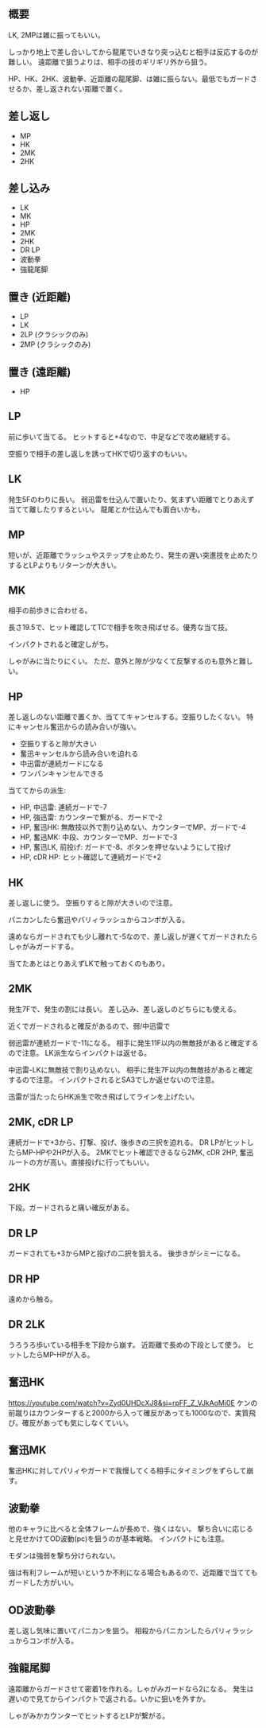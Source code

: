 ## 概要

LK, 2MPは雑に振ってもいい。

しっかり地上で差し合いしてから龍尾でいきなり突っ込むと相手は反応するのが難しい。
遠距離で狙うよりは、相手の技のギリギリ外から狙う。

HP、HK、2HK、波動拳、近距離の龍尾脚、は雑に振らない。最低でもガードさせるか、差し返されない距離で置く。

## 差し返し

- MP
- HK
- 2MK
- 2HK

## 差し込み

- LK
- MK
- HP
- 2MK
- 2HK
- DR LP
- 波動拳
- 強龍尾脚

## 置き (近距離)

- LP
- LK
- 2LP (クラシックのみ)
- 2MP (クラシックのみ)

## 置き (遠距離)

- HP

## LP

前に歩いて当てる。
ヒットすると+4なので、中足などで攻め継続する。

空振りで相手の差し返しを誘ってHKで切り返すのもいい。

## LK

発生5Fのわりに長い。
弱迅雷を仕込んで置いたり、気まずい距離でとりあえず当てて離したりするといい。
龍尾とか仕込んでも面白いかも。

## MP

短いが、近距離でラッシュやステップを止めたり、発生の遅い突進技を止めたりするとLPよりもリターンが大きい。

## MK

相手の前歩きに合わせる。

長さ19.5で、ヒット確認してTCで相手を吹き飛ばせる。優秀な当て技。

インパクトされると確定しがち。

しゃがみに当たりにくい。
ただ、意外と隙が少なくて反撃するのも意外と難しい。

## HP

差し返しのない距離で置くか、当ててキャンセルする。空振りしたくない。
特にキャンセル奮迅からの読み合いが強い。

- 空振りすると隙が大きい
- 奮迅キャンセルから読み合いを迫れる
- 中迅雷が連続ガードになる
- ワンパンキャンセルできる

当ててからの派生:

- HP, 中迅雷: 連続ガードで-7
- HP, 強迅雷: カウンターで繋がる、ガードで-2
- HP, 奮迅HK: 無敵技以外で割り込めない、カウンターでMP、ガードで-4
- HP, 奮迅MK: 中段、カウンターでMP、ガードで-3
- HP, 奮迅LK, 前投げ: ガードで-8、ボタンを押せないようにして投げ
- HP, cDR HP: ヒット確認して連続ガードで+2

## HK

差し返しに使う。
空振りすると隙が大きいので注意。

パニカンしたら奮迅やパリィラッシュからコンボが入る。

遠めならガードされても少し離れて-5なので、差し返しが遅くてガードされたらしゃがみガードする。

当てたあとはとりあえずLKで触っておくのもあり。

## 2MK

発生7Fで、発生の割には長い。
差し込み、差し返しのどちらにも使える。

近くでガードされると確反があるので、弱/中迅雷で

弱迅雷が連続ガードで-11になる。
相手に発生11F以内の無敵技があると確定するので注意。
LK派生ならインパクトは返せる。

中迅雷-LKに無敵技で割り込めない。
相手に発生7F以内の無敵技があると確定するので注意。
インパクトされるとSA3でしか返せないので注意。

迅雷が当たったらHK派生で吹き飛ばしてラインを上げたい。

## 2MK, cDR LP

連続ガードで+3から、打撃、投げ、後歩きの三択を迫れる。
DR LPがヒットしたらMP-HPや2HPが入る。
2MKでヒット確認できるなら2MK, cDR 2HP, 奮迅ルートの方が高い。直接投げに行ってもいい。

## 2HK

下段。ガードされると痛い確反がある。

## DR LP

ガードされても+3からMPと投げの二択を狙える。
後歩きがシミーになる。

## DR HP

遠めから触る。

## DR 2LK

うろうろ歩いている相手を下段から崩す。
近距離で長めの下段として使う。
ヒットしたらMP-HPが入る。

## 奮迅HK

https://youtube.com/watch?v=Zyd0UHDcXJ8&si=rpFF_Z_VJkAoMi0E
ケンの前蹴りはカウンターすると2000から入って確反があっても1000なので、実質飛び。確反があっても気にしなくていい。

## 奮迅MK

奮迅HKに対してパリィやガードで我慢してくる相手にタイミングをずらして崩す。

## 波動拳

他のキャラに比べると全体フレームが長めで、強くはない。
撃ち合いに応じると見せかけてOD波動(pc)を狙うのが基本戦略。
インパクトにも注意。

モダンは強弱を撃ち分けられない。

強は有利フレームが短いというか不利になる場合もあるので、近距離で当ててもガードした方がいい。

## OD波動拳

差し返し気味に置いてパニカンを狙う。
相殺からパニカンしたらパリィラッシュからコンボが入る。

## 強龍尾脚

遠距離からガードさせて密着1を作れる。しゃがみガードなら2になる。
発生は遅いので見てからインパクトで返される。いかに狙いを外すか。

しゃがみかカウンターでヒットするとLPが繋がる。

